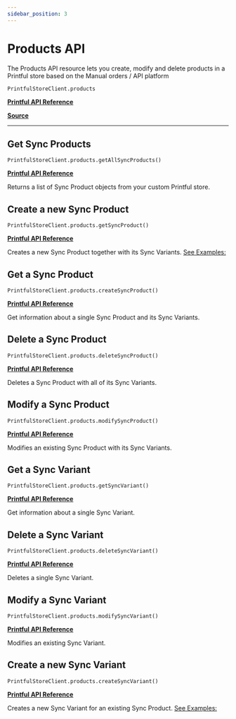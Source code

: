 ```yaml
---
sidebar_position: 3
---
```


# Products API

The Products API resource lets you create, modify and delete products in a Printful store based on the Manual orders / API platform

`PrintfulStoreClient.products`

[**Printful API Reference**](https://developers.printful.com/docs/?_gl=1*89vqs2*_ga*NDMzMTM2Mjk0LjE2ODcyMzU3MDc.*_ga_EZ4XVRL864*MTY4OTgwNDI5My4zMC4wLjE2ODk4MDQyOTMuNjAuMC4w#tag/Products-API)

[**Source**](https://github.com/artT14/printful-sdk-js/blob/main/src/lib/products.ts)

---

## Get Sync Products

`PrintfulStoreClient.products.getAllSyncProducts()`

[**Printful API Reference**](https://developers.printful.com/docs/?_gl=1*89vqs2*_ga*NDMzMTM2Mjk0LjE2ODcyMzU3MDc.*_ga_EZ4XVRL864*MTY4OTgwNDI5My4zMC4wLjE2ODk4MDQyOTMuNjAuMC4w#operation/getSyncProducts)

Returns a list of Sync Product objects from your custom Printful store.



## Create a new Sync Product

`PrintfulStoreClient.products.getSyncProduct()`

[**Printful API Reference**](https://developers.printful.com/docs/?_gl=1*89vqs2*_ga*NDMzMTM2Mjk0LjE2ODcyMzU3MDc.*_ga_EZ4XVRL864*MTY4OTgwNDI5My4zMC4wLjE2ODk4MDQyOTMuNjAuMC4w#operation/createSyncProduct)

Creates a new Sync Product together with its Sync Variants. [See Examples:](https://developers.printful.com/docs/?_gl=1*1sbmfdi*_ga*NDMzMTM2Mjk0LjE2ODcyMzU3MDc.*_ga_EZ4XVRL864*MTY4ODc3OTM1NC4xMi4xLjE2ODg3ODEwMzYuMTAuMC4w#section/Products-API-examples/Create-a-new-Sync-Product)



## Get a Sync Product

`PrintfulStoreClient.products.createSyncProduct()`

[**Printful API Reference**](https://developers.printful.com/docs/?_gl=1*89vqs2*_ga*NDMzMTM2Mjk0LjE2ODcyMzU3MDc.*_ga_EZ4XVRL864*MTY4OTgwNDI5My4zMC4wLjE2ODk4MDQyOTMuNjAuMC4w#operation/getSyncProductById)

Get information about a single Sync Product and its Sync Variants.



## Delete a Sync Product

`PrintfulStoreClient.products.deleteSyncProduct()`

[**Printful API Reference**](https://developers.printful.com/docs/?_gl=1*89vqs2*_ga*NDMzMTM2Mjk0LjE2ODcyMzU3MDc.*_ga_EZ4XVRL864*MTY4OTgwNDI5My4zMC4wLjE2ODk4MDQyOTMuNjAuMC4w#operation/deleteSyncProduct)

Deletes a Sync Product with all of its Sync Variants.



## Modify a Sync Product

`PrintfulStoreClient.products.modifySyncProduct()`

[**Printful API Reference**](https://developers.printful.com/docs/?_gl=1*89vqs2*_ga*NDMzMTM2Mjk0LjE2ODcyMzU3MDc.*_ga_EZ4XVRL864*MTY4OTgwNDI5My4zMC4wLjE2ODk4MDQyOTMuNjAuMC4w#operation/updateSyncProduct)

Modifies an existing Sync Product with its Sync Variants.



## Get a Sync Variant

`PrintfulStoreClient.products.getSyncVariant()`

[**Printful API Reference**](https://developers.printful.com/docs/?_gl=1*89vqs2*_ga*NDMzMTM2Mjk0LjE2ODcyMzU3MDc.*_ga_EZ4XVRL864*MTY4OTgwNDI5My4zMC4wLjE2ODk4MDQyOTMuNjAuMC4w#operation/getSyncVariantById)

Get information about a single Sync Variant.



## Delete a Sync Variant

`PrintfulStoreClient.products.deleteSyncVariant()`

[**Printful API Reference**](https://developers.printful.com/docs/?_gl=1*89vqs2*_ga*NDMzMTM2Mjk0LjE2ODcyMzU3MDc.*_ga_EZ4XVRL864*MTY4OTgwNDI5My4zMC4wLjE2ODk4MDQyOTMuNjAuMC4w#operation/deleteSyncVariant)

Deletes a single Sync Variant.



## Modify a Sync Variant

`PrintfulStoreClient.products.modifySyncVariant()`

[**Printful API Reference**](https://developers.printful.com/docs/?_gl=1*89vqs2*_ga*NDMzMTM2Mjk0LjE2ODcyMzU3MDc.*_ga_EZ4XVRL864*MTY4OTgwNDI5My4zMC4wLjE2ODk4MDQyOTMuNjAuMC4w#operation/updateSyncVariant)

Modifies an existing Sync Variant.



## Create a new Sync Variant

`PrintfulStoreClient.products.createSyncVariant()`

[**Printful API Reference**](https://developers.printful.com/docs/?_gl=1*89vqs2*_ga*NDMzMTM2Mjk0LjE2ODcyMzU3MDc.*_ga_EZ4XVRL864*MTY4OTgwNDI5My4zMC4wLjE2ODk4MDQyOTMuNjAuMC4w#operation/createSyncVariant)

Creates a new Sync Variant for an existing Sync Product. [See Examples:](https://developers.printful.com/docs/?_gl=1*1sbmfdi*_ga*NDMzMTM2Mjk0LjE2ODcyMzU3MDc.*_ga_EZ4XVRL864*MTY4ODc3OTM1NC4xMi4xLjE2ODg3ODEwMzYuMTAuMC4w#section/Products-API-examples/Create-a-new-Sync-Variant)